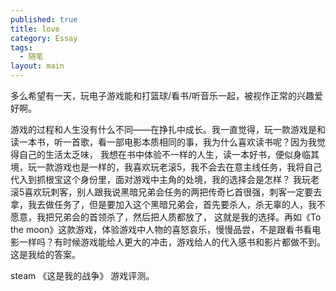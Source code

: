 ```yaml
---
published: true
title: love
category: Essay
tags: 
  - 随笔
layout: main
---
```


多么希望有一天，玩电子游戏能和打篮球/看书/听音乐一起，被视作正常的兴趣爱好啊。

游戏的过程和人生没有什么不同——在挣扎中成长。我一直觉得，玩一款游戏是和读一本书，听一首歌，看一部电影本质相同的事，我为什么喜欢读书呢？因为我觉得自己的生活太乏味，
我想在书中体验不一样的人生，读一本好书，便似身临其境，玩一款游戏也是一样的，我喜欢玩老滚5，我不会去在意主线任务，我将自己代入到抓根宝这个身份里，面对游戏中主角的处境，我的选择会是怎样？
我玩老滚5喜欢玩刺客，别人跟我说黑暗兄弟会任务的两把传奇匕首很强，刺客一定要去拿，我去做任务了，但是要加入这个黑暗兄弟会，首先要杀人，杀无辜的人，我不愿意，我把兄弟会的首领杀了，然后把人质都放了，
这就是我的选择。再如《To the moon》这款游戏，体验游戏中人物的喜怒哀乐，慢慢品尝，不是跟看书看电影一样吗？有时候游戏能给人更大的冲击，游戏给人的代入感书和影片都做不到。
这是我给的答案。

steam 《这是我的战争》 游戏评测。

